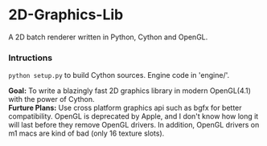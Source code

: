 # 2D-Graphics-Lib
A 2D batch renderer written in Python, Cython and OpenGL.

### Intructions
`python setup.py` to build Cython sources. Engine code in 'engine/'.

__Goal:__ To write a blazingly fast 2D graphics library in modern OpenGL(4.1) with the power of Cython.\
__Furture Plans:__ Use cross platform graphics api such as bgfx for better compatibility. OpenGL is deprecated by Apple, and I don't know how long it will last before they remove OpenGL drivers. In addition, OpenGL drivers on m1 macs are kind of bad (only 16 texture slots).
